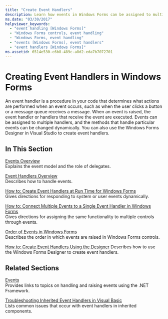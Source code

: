 ```yaml
---
title: "Create Event Handlers"
description: Learn how events in Windows Forms can be assigned to multiple handlers, and how the methods that handle particular events can be changed dynamically.
ms.date: "03/30/2017"
helpviewer_keywords:
  - "event handling [Windows Forms]"
  - "Windows Forms controls, event handling"
  - "Windows Forms, event handling"
  - "events [Windows Forms], event handlers"
  - "event handlers [Windows Forms]"
ms.assetid: 6514e530-c6b8-489c-a8d2-eda7b7072701
---
```

# Creating Event Handlers in Windows Forms

An event handler is a procedure in your code that determines what actions are performed when an event occurs, such as when the user clicks a button or a message queue receives a message. When an event is raised, the event handler or handlers that receive the event are executed. Events can be assigned to multiple handlers, and the methods that handle particular events can be changed dynamically. You can also use the Windows Forms Designer in Visual Studio to create event handlers.

## In This Section

 [Events Overview](events-overview-windows-forms.md)\
 Explains the event model and the role of delegates.

 [Event Handlers Overview](event-handlers-overview-windows-forms.md)\
 Describes how to handle events.

 [How to: Create Event Handlers at Run Time for Windows Forms](how-to-create-event-handlers-at-run-time-for-windows-forms.md)\
 Gives directions for responding to system or user events dynamically.

 [How to: Connect Multiple Events to a Single Event Handler in Windows Forms](how-to-connect-multiple-events-to-a-single-event-handler-in-windows-forms.md)\
 Gives directions for assigning the same functionality to multiple controls through events.

 [Order of Events in Windows Forms](order-of-events-in-windows-forms.md)\
 Describes the order in which events are raised in Windows Forms controls.

 [How to: Create Event Handlers Using the Designer](/previous-versions/visualstudio/visual-studio-2010/zwwsdtbk(v=vs.100))
 Describes how to use the Windows Forms Designer to create event handlers.

## Related Sections

 [Events](/dotnet/standard/events/index)\
 Provides links to topics on handling and raising events using the .NET Framework.

 [Troubleshooting Inherited Event Handlers in Visual Basic](/dotnet/visual-basic/programming-guide/language-features/events/troubleshooting-inherited-event-handlers)\
 Lists common issues that occur with event handlers in inherited components.
